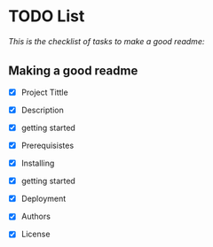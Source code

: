 # TODO List

###### This is the checklist of tasks to make a good readme:

## Making a good readme

- [X] Project Tittle
- [X] Description
- [X] getting started 
- [X] Prerequisistes
- [X] Installing
- [X] getting started 
- [X] Deployment
- [X] Authors 
- [X] License



